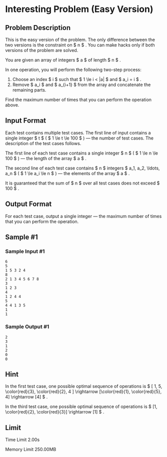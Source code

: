 # Interesting Problem (Easy Version)

## Problem Description

This is the easy version of the problem. The only difference between the two versions is the constraint on $ n $ . You can make hacks only if both versions of the problem are solved.

You are given an array of integers $ a $ of length $ n $ .

In one operation, you will perform the following two-step process:

1. Choose an index $ i $ such that $ 1 \le i < |a| $ and $ a_i = i $ .
2. Remove $ a_i $ and $ a_{i+1} $ from the array and concatenate the remaining parts.

Find the maximum number of times that you can perform the operation above.

## Input Format

Each test contains multiple test cases. The first line of input contains a single integer $ t $ ( $ 1 \le t \le 100 $ ) — the number of test cases. The description of the test cases follows.

The first line of each test case contains a single integer $ n $ ( $ 1 \le n \le 100 $ ) — the length of the array $ a $ .

The second line of each test case contains $ n $ integers $ a_1, a_2, \ldots, a_n $ ( $ 1 \le a_i \le n $ ) — the elements of the array $ a $ .

It is guaranteed that the sum of $ n $ over all test cases does not exceed $ 100 $ .

## Output Format

For each test case, output a single integer — the maximum number of times that you can perform the operation.

## Sample #1

### Sample Input #1

```
6
5
1 5 3 2 4
8
2 1 3 4 5 6 7 8
3
1 2 3
4
1 2 4 4
5
4 4 1 3 5
1
1
```

### Sample Output #1

```
2
3
1
2
0
0
```

## Hint

In the first test case, one possible optimal sequence of operations is $ [ 1, 5, \color{red}{3}, \color{red}{2}, 4 ] \rightarrow [\color{red}{1}, \color{red}{5}, 4] \rightarrow [4] $ .

In the third test case, one possible optimal sequence of operations is $ [1, \color{red}{2}, \color{red}{3}] \rightarrow [1] $ .

## Limit



Time Limit
2.00s

Memory Limit
250.00MB